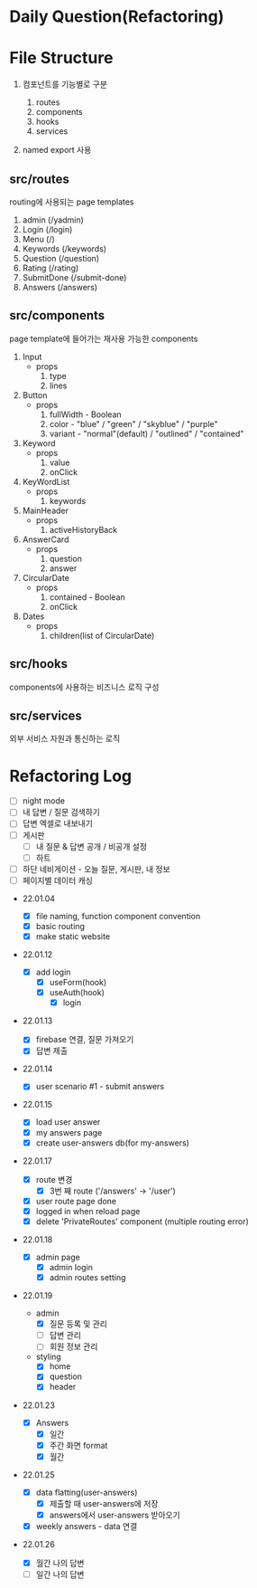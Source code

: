 # Daily Question(Refactoring)

# File Structure

1. 컴포넌트를 기능별로 구분

   1. routes
   1. components
   1. hooks
   1. services

1. named export 사용

## src/routes

routing에 사용되는 page templates

1. admin (/yadmin)
1. Login (/login)
1. Menu (/)
1. Keywords (/keywords)
1. Question (/question)
1. Rating (/rating)
1. SubmitDone (/submit-done)
1. Answers (/answers)

## src/components

page template에 들어가는 재사용 가능한 components

1. Input
   - props
     1. type
     1. lines
1. Button
   - props
     1. fullWidth - Boolean
     1. color - "blue" / "green" / "skyblue" / "purple"
     1. variant - "normal"(default) / "outlined" / "contained"
1. Keyword
   - props
     1. value
     1. onClick
1. KeyWordList
   - props
     1. keywords
1. MainHeader
   - props
     1. activeHistoryBack
1. AnswerCard
   - props
     1. question
     1. answer
1. CircularDate
   - props
     1. contained - Boolean
     1. onClick
1. Dates
   - props
     1. children(list of CircularDate)

## src/hooks

components에 사용하는 비즈니스 로직 구성

## src/services

외부 서비스 자원과 통신하는 로직

# Refactoring Log

- [ ] night mode
- [ ] 내 답변 / 질문 검색하기
- [ ] 답변 엑셀로 내보내기
- [ ] 게시판
  - [ ] 내 질문 & 답변 공개 / 비공개 설정
  - [ ] 하트
- [ ] 하단 네비게이션 - 오늘 질문, 게시판, 내 정보
- [ ] 페이지별 데이터 캐싱

- 22.01.04

  - [x] file naming, function component convention
  - [x] basic routing
  - [x] make static website

- 22.01.12

  - [x] add login
    - [x] useForm(hook)
    - [x] useAuth(hook)
      - [x] login

- 22.01.13

  - [x] firebase 연결, 질문 가져오기
  - [x] 답변 제출

- 22.01.14

  - [x] user scenario #1 - submit answers

- 22.01.15

  - [x] load user answer
  - [x] my answers page
  - [x] create user-answers db(for my-answers)

- 22.01.17

  - [x] route 변경
    - [x] 3번 째 route ('/answers' -> '/user')
  - [x] user route page done
  - [x] logged in when reload page
  - [x] delete 'PrivateRoutes' component (multiple routing error)

- 22.01.18

  - [x] admin page
    - [x] admin login
    - [x] admin routes setting

- 22.01.19

  - admin
    - [x] 질문 등록 및 관리
    - [ ] 답변 관리
    - [ ] 회원 정보 관리
  - styling
    - [x] home
    - [x] question
    - [x] header

- 22.01.23

  - [x] Answers
    - [x] 일간
    - [x] 주간 화면 format
    - [x] 월간

- 22.01.25

  - [x] data flatting(user-answers)
    - [x] 제출할 때 user-answers에 저장
    - [x] answers에서 user-answers 받아오기
  - [x] weekly answers - data 연결

- 22.01.26
  - [x] 월간 나의 답변
  - [ ] 일간 나의 답변
